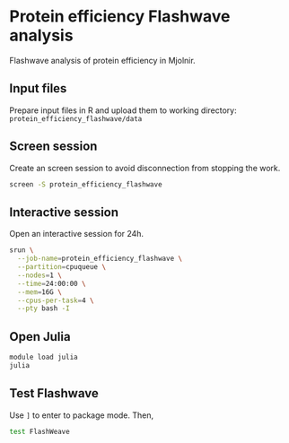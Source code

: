 # Protein efficiency Flashwave analysis

Flashwave analysis of protein efficiency in Mjolnir.

## Input files

Prepare input files in R and upload them to working directory: `protein_efficiency_flashwave/data`

## Screen session

Create an screen session to avoid disconnection from stopping the work.

```sh
screen -S protein_efficiency_flashwave
```

## Interactive session

Open an interactive session for 24h.

```sh
srun \
  --job-name=protein_efficiency_flashwave \
  --partition=cpuqueue \
  --nodes=1 \
  --time=24:00:00 \
  --mem=16G \
  --cpus-per-task=4 \
  --pty bash -I
```

## Open Julia

```sh
module load julia
julia
```

## Test Flashwave

Use `]` to enter to package mode. Then,

```sh
test FlashWeave
```
